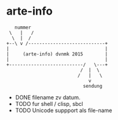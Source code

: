 # arte-info

       nummer
     \   |   /
      \  |  /
    +--\ v /----------------------------+
    |                                   |
    |     (arte-info) dvnmk 2015        |
    |                                   |
    +---------------------------/   \---+
                               /  |  \
                              /   |   \
                                  v
                                sendung
* DONE filename zv datum.
* TODO fur shell / clisp, sbcl
* TODO Unicode suppport als file-name

